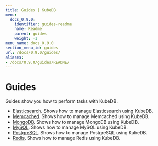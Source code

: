 ```yaml
---
title: Guides | KubeDB
menu:
  docs_0.9.0:
    identifier: guides-readme
    name: Readme
    parent: guides
    weight: -1
menu_name: docs_0.9.0
section_menu_id: guides
url: /docs/0.9.0/guides/
aliases:
- /docs/0.9.0/guides/README/
---
```


# Guides

Guides show you how to perform tasks with KubeDB.

- [Elasticsearch](/docs/0.9.0/guides/elasticsearch/README). Shows how to manage Elasticsearch using KubeDB.
- [Memcached](/docs/0.9.0/guides/memcached/README). Shows how to manage Memcached using KubeDB.
- [MongoDB](/docs/0.9.0/guides/mongodb/README). Shows how to manage MongoDB using KubeDB.
- [MySQL](/docs/0.9.0/guides/mysql/README). Shows how to manage MySQL using KubeDB.
- [PostgreSQL](/docs/0.9.0/guides/postgres/README). Shows how to manage PostgreSQL using KubeDB.
- [Redis](/docs/0.9.0/guides/redis/README). Shows how to manage Redis using KubeDB.
